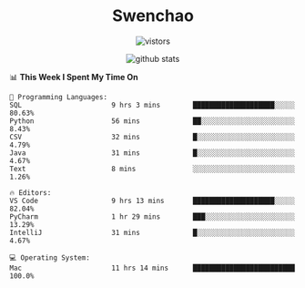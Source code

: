 <h1 align="center">Swenchao</h3>

<p align="center">
  <img src="https://visitor-badge.glitch.me/badge?page_id=Swenchao" alt="vistors" />
</p>

<p align="center">
  <img src="https://github-readme-stats.vercel.app/api?username=Swenchao&count_private=true&show_icons=true&theme=vue-dark&hide_title=true" alt="github stats" />
</p>

<!--START_SECTION:waka-->
📊 **This Week I Spent My Time On** 

```text
💬 Programming Languages: 
SQL                      9 hrs 3 mins        ████████████████████░░░░░   80.63% 
Python                   56 mins             ██░░░░░░░░░░░░░░░░░░░░░░░   8.43% 
CSV                      32 mins             █░░░░░░░░░░░░░░░░░░░░░░░░   4.79% 
Java                     31 mins             █░░░░░░░░░░░░░░░░░░░░░░░░   4.67% 
Text                     8 mins              ░░░░░░░░░░░░░░░░░░░░░░░░░   1.26%

🔥 Editors: 
VS Code                  9 hrs 13 mins       ████████████████████░░░░░   82.04% 
PyCharm                  1 hr 29 mins        ███░░░░░░░░░░░░░░░░░░░░░░   13.29% 
IntelliJ                 31 mins             █░░░░░░░░░░░░░░░░░░░░░░░░   4.67%

💻 Operating System: 
Mac                      11 hrs 14 mins      █████████████████████████   100.0%

```


<!--END_SECTION:waka-->
